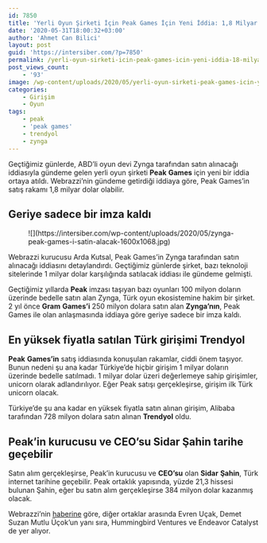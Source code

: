 ```yaml
---
id: 7850
title: 'Yerli Oyun Şirketi İçin Peak Games İçin Yeni İddia: 1,8 Milyar Dolara Satın Alınacak'
date: '2020-05-31T18:00:32+03:00'
author: 'Ahmet Can Bilici'
layout: post
guid: 'https://intersiber.com/?p=7850'
permalink: /yerli-oyun-sirketi-icin-peak-games-icin-yeni-iddia-18-milyar-dolara-satin-alinacak/
post_views_count:
    - '93'
image: /wp-content/uploads/2020/05/yerli-oyun-sirketi-peak-games-icin-yeni-iddia-1-8-milyar-dolara-satilacak.jpg
categories:
    - Girişim
    - Oyun
tags:
    - peak
    - 'peak games'
    - trendyol
    - zynga
---
```


Geçtiğimiz günlerde, ABD’li oyun devi Zynga tarafından satın alınacağı iddiasıyla gündeme gelen yerli oyun şirketi **Peak** **Games** için yeni bir iddia ortaya atıldı. Webrazzi’nin gündeme getirdiği iddiaya göre, Peak Games’in satış rakamı 1,8 milyar dolar olabilir.

## Geriye sadece bir imza kaldı

<figure class="wp-block-image size-large">![](https://intersiber.com/wp-content/uploads/2020/05/zynga-peak-games-i-satin-alacak-1600x1068.jpg)</figure>Webrazzi kurucusu Arda Kutsal, Peak Games’in Zynga tarafından satın alınacağı iddiasını detaylandırdı. Geçtiğimiz günlerde şirket, bazı teknoloji sitelerinde 1 milyar dolar karşılığında satılacak iddiası ile gündeme gelmişti.

Geçtiğimiz yıllarda **Peak** imzası taşıyan bazı oyunları 100 milyon doların üzerinde bedelle satın alan Zynga, Türk oyun ekosistemine hakim bir şirket. 2 yıl önce **Gram** **Games’i** 250 milyon dolara satın alan **Zynga’nın**, Peak Games ile olan anlaşmasında iddiaya göre geriye sadece bir imza kaldı.

## En yüksek fiyatla satılan Türk girişimi Trendyol

**Peak** **Games’in** satış iddiasında konuşulan rakamlar, ciddi önem taşıyor. Bunun nedeni şu ana kadar Türkiye’de hiçbir girişim 1 milyar doların üzerinde bedelle satılmadı. 1 milyar dolar üzeri değerlemeye sahip girişimler, unicorn olarak adlandırılıyor. Eğer Peak satışı gerçekleşirse, girişim ilk Türk unicorn olacak.

Türkiye’de şu ana kadar en yüksek fiyatla satın alınan girişim, Alibaba tarafından 728 milyon dolara satın alınan **Trendyol** oldu.

## Peak’in kurucusu ve CEO’su Sidar Şahin tarihe geçebilir

Satın alım gerçekleşirse, Peak’in kurucusu ve **CEO’su** olan **Sidar** **Şahin**, Türk internet tarihine geçebilir. Peak ortaklık yapısında, yüzde 21,3 hissesi bulunan Şahin, eğer bu satın alım gerçekleşirse 384 milyon dolar kazanmış olacak.

Webrazzi’nin [haberine](https://webrazzi.com/2020/05/30/peak-zynga-satis/) göre, diğer ortaklar arasında Evren Uçak, Demet Suzan Mutlu Üçok’un yanı sıra, Hummingbird Ventures ve Endeavor Catalyst de yer alıyor.